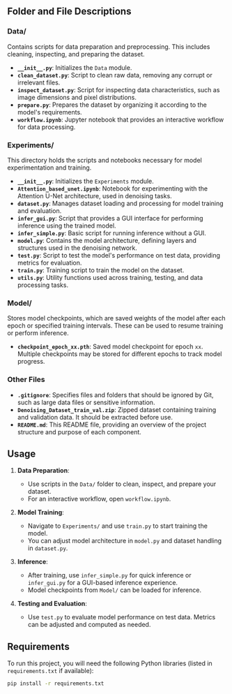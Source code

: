 
## Folder and File Descriptions

### Data/
Contains scripts for data preparation and preprocessing. This includes cleaning, inspecting, and preparing the dataset.

- **`__init__.py`**: Initializes the `Data` module.
- **`clean_dataset.py`**: Script to clean raw data, removing any corrupt or irrelevant files.
- **`inspect_dataset.py`**: Script for inspecting data characteristics, such as image dimensions and pixel distributions.
- **`prepare.py`**: Prepares the dataset by organizing it according to the model's requirements.
- **`workflow.ipynb`**: Jupyter notebook that provides an interactive workflow for data processing.

### Experiments/
This directory holds the scripts and notebooks necessary for model experimentation and training.

- **`__init__.py`**: Initializes the `Experiments` module.
- **`Attention_based_unet.ipynb`**: Notebook for experimenting with the Attention U-Net architecture, used in denoising tasks.
- **`dataset.py`**: Manages dataset loading and processing for model training and evaluation.
- **`infer_gui.py`**: Script that provides a GUI interface for performing inference using the trained model.
- **`infer_simple.py`**: Basic script for running inference without a GUI.
- **`model.py`**: Contains the model architecture, defining layers and structures used in the denoising network.
- **`test.py`**: Script to test the model's performance on test data, providing metrics for evaluation.
- **`train.py`**: Training script to train the model on the dataset.
- **`utils.py`**: Utility functions used across training, testing, and data processing tasks.

### Model/
Stores model checkpoints, which are saved weights of the model after each epoch or specified training intervals. These can be used to resume training or perform inference.

- **`checkpoint_epoch_xx.pth`**: Saved model checkpoint for epoch `xx`. Multiple checkpoints may be stored for different epochs to track model progress.

### Other Files
- **`.gitignore`**: Specifies files and folders that should be ignored by Git, such as large data files or sensitive information.
- **`Denoising_Dataset_train_val.zip`**: Zipped dataset containing training and validation data. It should be extracted before use.
- **`README.md`**: This README file, providing an overview of the project structure and purpose of each component.

## Usage

1. **Data Preparation**:
   - Use scripts in the `Data/` folder to clean, inspect, and prepare your dataset.
   - For an interactive workflow, open `workflow.ipynb`.

2. **Model Training**:
   - Navigate to `Experiments/` and use `train.py` to start training the model.
   - You can adjust model architecture in `model.py` and dataset handling in `dataset.py`.

3. **Inference**:
   - After training, use `infer_simple.py` for quick inference or `infer_gui.py` for a GUI-based inference experience.
   - Model checkpoints from `Model/` can be loaded for inference.

4. **Testing and Evaluation**:
   - Use `test.py` to evaluate model performance on test data. Metrics can be adjusted and computed as needed.

## Requirements

To run this project, you will need the following Python libraries (listed in `requirements.txt` if available):

```bash
pip install -r requirements.txt
